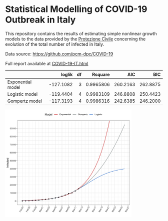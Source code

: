 # Statistical Modelling of COVID-19 Outbreak in Italy

This repository contains the results of estimating simple nonlinear growth models to the data provided by the [Protezione Civile](http://www.protezionecivile.it/attivita-rischi/rischio-sanitario/emergenze/coronavirus) concerning the evolution of the total number of infected in Italy.   

Data source: https://github.com/pcm-dpc/COVID-19  

Full report available at [COVID-19-IT.html](https://htmlpreview.github.io/?https://github.com/luca-scr/COVID-19-IT/blob/master/COVID-19-IT.html)  
  
|                  |    loglik| df|   Rsquare|      AIC|      BIC|
|:-----------------|---------:|--:|---------:|--------:|--------:|
|Exponential model | -127.1082|  3| 0.9965806| 260.2163| 262.8875|
|Logistic model    | -119.4404|  4| 0.9983109| 246.8808| 250.4423|
|Gompertz model    | -117.3193|  4| 0.9986316| 242.6385| 246.2000|

<img src="COVID-19-IT.png" alt="COVID-19-IT.png" width="80%"/>
